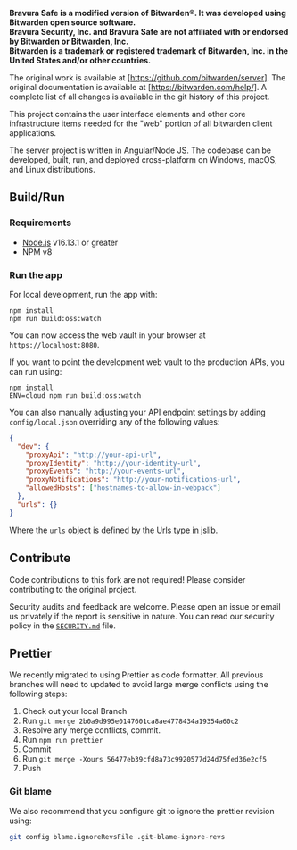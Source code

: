 **Bravura Safe is a modified version of Bitwarden®. It was developed using Bitwarden open source software.  
Bravura Security, Inc. and Bravura Safe are not affiliated with or endorsed by Bitwarden or Bitwarden, Inc.  
Bitwarden is a trademark or registered trademark of Bitwarden, Inc. in the United States and/or other countries.**

The original work is available at [https://github.com/bitwarden/server].
The original documentation is available at [https://bitwarden.com/help/].
A complete list of all changes is available in the git history of this project.

This project contains the user interface elements and other core infrastructure items needed for the "web" portion of all bitwarden client applications.

The server project is written in Angular/Node JS. The codebase can be developed, built, run, and deployed cross-platform on Windows, macOS, and Linux distributions.

</p>

## Build/Run

### Requirements

- [Node.js](https://nodejs.org) v16.13.1 or greater
- NPM v8

### Run the app

For local development, run the app with:

```
npm install
npm run build:oss:watch
```

You can now access the web vault in your browser at `https://localhost:8080`.

If you want to point the development web vault to the production APIs, you can run using:

```
npm install
ENV=cloud npm run build:oss:watch
```

You can also manually adjusting your API endpoint settings by adding `config/local.json` overriding any of the following values:

```json
{
  "dev": {
    "proxyApi": "http://your-api-url",
    "proxyIdentity": "http://your-identity-url",
    "proxyEvents": "http://your-events-url",
    "proxyNotifications": "http://your-notifications-url",
    "allowedHosts": ["hostnames-to-allow-in-webpack"]
  },
  "urls": {}
}
```

Where the `urls` object is defined by the [Urls type in jslib](https://github.com/hitachi-id/bravura-safe_jslib/blob/master/common/src/abstractions/environment.service.ts).

## Contribute

Code contributions to this fork are not required! Please consider contributing to the original project.

Security audits and feedback are welcome. Please open an issue or email us privately if the report is sensitive in nature. You can read our security policy in the [`SECURITY.md`](SECURITY.md) file.

## Prettier

We recently migrated to using Prettier as code formatter. All previous branches will need to updated to avoid large merge conflicts using the following steps:

1. Check out your local Branch
2. Run `git merge 2b0a9d995e0147601ca8ae4778434a19354a60c2`
3. Resolve any merge conflicts, commit.
4. Run `npm run prettier`
5. Commit
6. Run `git merge -Xours 56477eb39cfd8a73c9920577d24d75fed36e2cf5`
7. Push

### Git blame

We also recommend that you configure git to ignore the prettier revision using:

```bash
git config blame.ignoreRevsFile .git-blame-ignore-revs
```
